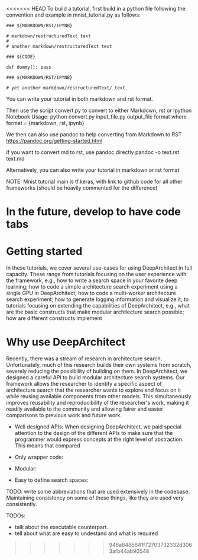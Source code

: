 <<<<<<< HEAD
To build a tutorial, first build in a python file following the convention and 
example in mnist_tutorial.py as follows: 

```
### ${MARKDOWN/RST/IPYNB}

# markdown/restructuredText text 
# 
# another markdown/restructuredText text 

### ${CODE} 

def dummy(): pass 

### ${MARKDOWN/RST/IPYNB}

# yet another markdown/restructuredText/ text 
```
You can write your tutorial in both markdown and rst format.

Then use the script convert.py to convert to either Markdown, rst or Ipython Notebook
Usage: python convert.py input_file.py output_file format 
where format = {markdown, rst, ipynb}

We then can also use pandoc to help converting from Markdown to RST https://pandoc.org/getting-started.html

If you want to convert md to rst, use pandoc directly 
pandoc -o text.rst text.md

Alternatively, you can also write your tutorial in markdown or rst format 


NOTE: 
Mnist tutorial main is tf.keras, with link to github code for all other frameworks (should be heavily commented for the difference)

In the future, develop to have code tabs
=======

# Getting started



In these tutorials, we cover several use-cases for using DeepArchitect in full
capacity.
These range from tutorials focusing on the user experience with the framework,
e.g.,
how to write a search space in your favorite deep learning;
how to code a simple architecture search experiment using a single GPU in DeepArchitect;
how to code a multi-worker architecture search experiment;
how to generate logging information and visualize it;
to tutorials focusing on extending the capabilities of DeepArchitect, e.g.,
what are the basic constructs that make modular architecture search possible;
how are different constructs implement


# Why use DeepArchitect

Recently, there was a stream of research in architecture search.
Unfortunately, much of this research builds their own systems from scratch,
severely reducing the possibility of building on them.
In DeepArchitect, we designed a careful API to build modular architecture search systems.
Our framework allows the researcher to identify a specific aspect of architecture
search that the researcher wants to explore and focus on it while reusing
available components from other models.
This simultaneously improves reusability and reproducibility of the researcher's
work, making it readily available to the community and allowing fairer and
easier comparisons to previous work and future work.

- Well designed APIs:
When designing DeepArchitect, we paid special attention to the design of the
different APIs to make sure that the programmer would express concepts at the
right level of abstraction. This means that compared

- Only wrapper code:
- Modular:
- Easy to define search spaces:


<!-- The tutorial series is meant to get the user up to speed with using the
framework and understanding the underlying concepts.

README can say what concepts are used in each of the different models.
I think that is important.

Single GPU.

Talk about multiple workers later in the codebase. what can I do here.

 -->

TODO: write some abbreviations that are used extensively in the codebase.
Maintaining consistency on some of these things, like they are used
very consistently.


TODOs:
* talk about the executable counterpart.
* tell about what are easy to undestand and what is required
>>>>>>> 946a8485641f72703732332d3063afb44ab90548
